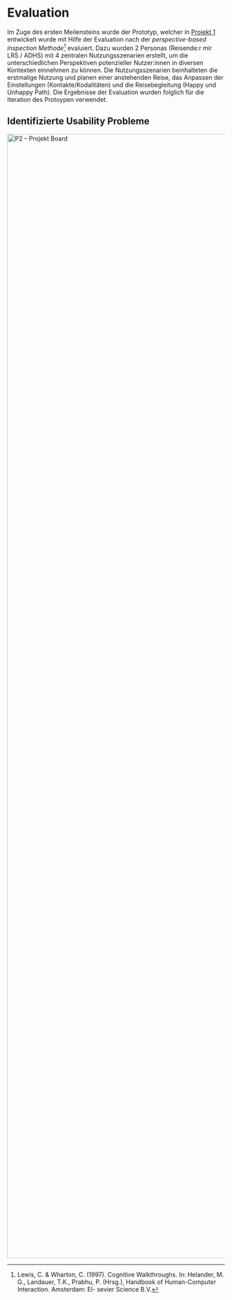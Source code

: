 # Evaluation

Im Zuge des ersten Meilensteins wurde der Prototyp, welcher in [Projekt 1](https://neuro-inclusive-transit.github.io/vision-concept/) entwickelt wurde mit Hilfe der Evaluation nach der *perspective-based inspection Methode*[^icf] evaluiert.
Dazu wurden 2 Personas (Reisende:r mir LRS / ADHS) mit 4 zentralen Nutzungsszenarien erstellt, um die unterschiedlichen Perspektiven potenzieller Nutzer:innen in diversen Kontexten einnehmen zu können. Die Nutzungsszenarien beinhalteten die erstmalige Nutzung und planen einer anstehenden Reise, das Anpassen der Einstellungen (Kontakte/Kodalitäten) und die Reisebegleitung (Happy und Unhappy Path). Die Ergebnisse der Evaluation wurden folglich für die Iteration des Protoypen verwendet.

## Identifizierte Usability Probleme
<img width="2596" alt="P2 – Projekt Board" src="https://github.com/neuro-inclusive-transit/development/assets/56262612/56ca7ef7-d437-4229-8693-b04d2453cb73">


[^icf]: Lewis, C. & Wharton, C. (1997). Cognitive Walkthroughs. In: Helander, M. G., Landauer, T.K., Prabhu, P. (Hrsg.), Handbook of Human-Computer Interaction. Amsterdam: El- sevier Science B.V.
